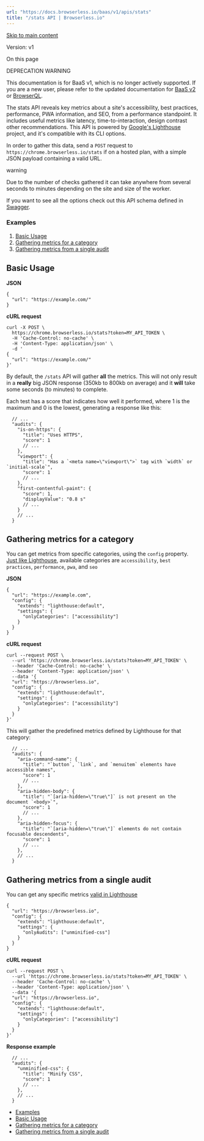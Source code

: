 ```yaml
---
url: "https://docs.browserless.io/baas/v1/apis/stats"
title: "/stats API | Browserless.io"
---
```


[Skip to main content](https://docs.browserless.io/baas/v1/apis/stats#__docusaurus_skipToContent_fallback)

Version: v1

On this page

DEPRECATION WARNING

This documentation is for BaaS v1, which is no longer actively supported. If you are a new user, please refer to the updated documentation for [BaaS v2](https://docs.browserless.io/rest-apis/intro) or [BrowserQL](https://docs.browserless.io/browserql/start).

The stats API reveals key metrics about a site's accessibility, best practices, performance, PWA information, and SEO, from a performance standpoint. It includes useful metrics like latency, time-to-interaction, design contrast other recommendations. This API is powered by [Google's Lighthouse](https://github.com/GoogleChrome/lighthouse) project, and it's compatible with its CLI options.

In order to gather this data, send a `POST` request to `https://chrome.browserless.io/stats` if on a hosted plan, with a simple JSON payload containing a valid URL.

warning

Due to the number of checks gathered it can take anywhere from several seconds to minutes depending on the site and size of the worker.

If you want to see all the options check out this API schema defined in [Swagger](https://chrome.browserless.io/docs/#/Browser%20API/post_stats).

### Examples [​](https://docs.browserless.io/baas/v1/apis/stats\#examples "Direct link to Examples")

1. [Basic Usage](https://docs.browserless.io/baas/v1/apis/stats#basic-usage)
2. [Gathering metrics for a category](https://docs.browserless.io/baas/v1/apis/stats#gathering-metrics-for-a-category)
3. [Gathering metrics from a single audit](https://docs.browserless.io/baas/v1/apis/stats#gathering-metrics-from-a-single-audit)

## Basic Usage [​](https://docs.browserless.io/baas/v1/apis/stats\#basic-usage "Direct link to Basic Usage")

**JSON**

```codeBlockLines_p187
{
  "url": "https://example.com/"
}

```

**cURL request**

```codeBlockLines_p187
curl -X POST \
  https://chrome.browserless.io/stats?token=MY_API_TOKEN \
  -H 'Cache-Control: no-cache' \
  -H 'Content-Type: application/json' \
  -d '
{
  "url": "https://example.com/"
}'

```

By default, the `/stats` API will gather **all** the metrics. This will not only result in a **really** big JSON response (350kb to 800kb on average) and it **will** take some seconds (to minutes) to complete.

Each test has a score that indicates how well it performed, where 1 is the maximum and 0 is the lowest, generating a response like this:

```codeBlockLines_p187
  // ...
  "audits": {
    "is-on-https": {
      "title": "Uses HTTPS",
      "score": 1
      // ...
    },
    "viewport": {
      "title": "Has a `<meta name=\"viewport\">` tag with `width` or `initial-scale`",
      "score": 1
      // ...
    },
    "first-contentful-paint": {
      "score": 1,
      "displayValue": "0.8 s"
      // ...
    }
    // ...
  }

```

## Gathering metrics for a category [​](https://docs.browserless.io/baas/v1/apis/stats\#gathering-metrics-for-a-category "Direct link to Gathering metrics for a category")

You can get metrics from specific categories, using the `config` property. [Just like Lighthouse](https://github.com/GoogleChrome/lighthouse/blob/master/readme.md#cli-options), available categories are `accessibility`, `best practices`, `performance`, `pwa`, and `seo`

**JSON**

```codeBlockLines_p187
{
  "url": "https://example.com",
  "config": {
    "extends": "lighthouse:default",
    "settings": {
      "onlyCategories": ["accessibility"]
    }
  }
}

```

**cURL request**

```codeBlockLines_p187
curl --request POST \
  --url 'https://chrome.browserless.io/stats?token=MY_API_TOKEN' \
  --header 'Cache-Control: no-cache' \
  --header 'Content-Type: application/json' \
  --data '{
  "url": "https://browserless.io",
  "config": {
    "extends": "lighthouse:default",
    "settings": {
      "onlyCategories": ["accessibility"]
    }
  }
}'

```

This will gather the predefined metrics defined by Lighthouse for that category:

```codeBlockLines_p187
  // ...
  "audits": {
    "aria-command-name": {
      "title": "`button`, `link`, and `menuitem` elements have accessible names",
      "score": 1
      // ...
    },
    "aria-hidden-body": {
      "title": "`[aria-hidden=\"true\"]` is not present on the document `<body>`",
      "score": 1
      // ...
    },
    "aria-hidden-focus": {
      "title": "`[aria-hidden=\"true\"]` elements do not contain focusable descendents",
      "score": 1
      // ...
    },
    // ...
  }

```

## Gathering metrics from a single audit [​](https://docs.browserless.io/baas/v1/apis/stats\#gathering-metrics-from-a-single-audit "Direct link to Gathering metrics from a single audit")

You can get any specific metrics [valid in Lighthouse](https://github.com/GoogleChrome/lighthouse/tree/master/core/audits)

```codeBlockLines_p187
{
  "url": "https://browserless.io",
  "config": {
    "extends": "lighthouse:default",
    "settings": {
      "onlyAudits": ["unminified-css"]
    }
  }
}

```

**cURL request**

```codeBlockLines_p187
curl --request POST \
  --url 'https://chrome.browserless.io/stats?token=MY_API_TOKEN' \
  --header 'Cache-Control: no-cache' \
  --header 'Content-Type: application/json' \
  --data '{
  "url": "https://browserless.io",
  "config": {
    "extends": "lighthouse:default",
    "settings": {
      "onlyCategories": ["accessibility"]
    }
  }
}'

```

**Response example**

```codeBlockLines_p187
  // ...
  "audits": {
    "unminified-css": {
      "title": "Minify CSS",
      "score": 1
      // ...
    },
    // ...
  }

```

- [Examples](https://docs.browserless.io/baas/v1/apis/stats#examples)
- [Basic Usage](https://docs.browserless.io/baas/v1/apis/stats#basic-usage)
- [Gathering metrics for a category](https://docs.browserless.io/baas/v1/apis/stats#gathering-metrics-for-a-category)
- [Gathering metrics from a single audit](https://docs.browserless.io/baas/v1/apis/stats#gathering-metrics-from-a-single-audit)